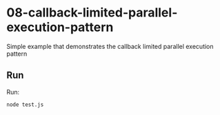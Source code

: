 # 08-callback-limited-parallel-execution-pattern

Simple example that demonstrates the callback limited parallel execution pattern

## Run

Run:

```bash
node test.js
```
